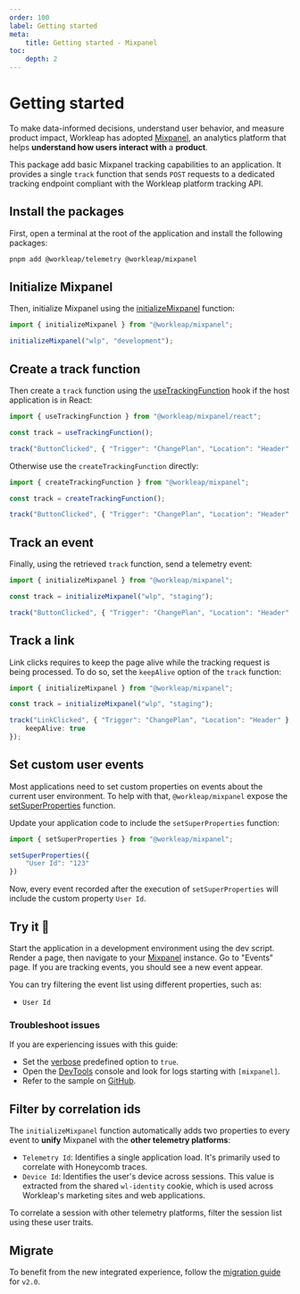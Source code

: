 ```yaml
---
order: 100
label: Getting started
meta:
    title: Getting started - Mixpanel
toc:
    depth: 2
---
```


# Getting started

To make data-informed decisions, understand user behavior, and measure product impact, Workleap has adopted [Mixpanel](https://mixpanel.com/), an analytics platform that helps **understand how users interact with** a **product**.

This package add basic Mixpanel tracking capabilities to an application. It provides a single `track` function that sends `POST` requests to a dedicated tracking endpoint compliant with the Workleap platform tracking API.

## Install the packages

First, open a terminal at the root of the application and install the following packages:

```bash
pnpm add @workleap/telemetry @workleap/mixpanel
```

## Initialize Mixpanel

Then, initialize Mixpanel using the [initializeMixpanel](./reference/initializeMixpanel.md) function:

```ts
import { initializeMixpanel } from "@workleap/mixpanel";

initializeMixpanel("wlp", "development");
```

## Create a track function

Then create a `track` function using the [useTrackingFunction](./reference//) hook if the host application is in React:

```ts
import { useTrackingFunction } from "@workleap/mixpanel/react";

const track = useTrackingFunction();

track("ButtonClicked", { "Trigger": "ChangePlan", "Location": "Header" });
```

Otherwise use the `createTrackingFunction` directly:

```ts
import { createTrackingFunction } from "@workleap/mixpanel";

const track = createTrackingFunction();

track("ButtonClicked", { "Trigger": "ChangePlan", "Location": "Header" });
```

## Track an event

Finally, using the retrieved `track` function, send a telemetry event:

```ts !#5
import { initializeMixpanel } from "@workleap/mixpanel";

const track = initializeMixpanel("wlp", "staging");

track("ButtonClicked", { "Trigger": "ChangePlan", "Location": "Header" });
```

## Track a link

Link clicks requires to keep the page alive while the tracking request is being processed. To do so, set the `keepAlive` option of the `track` function:

```ts !#6
import { initializeMixpanel } from "@workleap/mixpanel";

const track = initializeMixpanel("wlp", "staging");

track("LinkClicked", { "Trigger": "ChangePlan", "Location": "Header" }, {
    keepAlive: true
});
```

## Set custom user events

Most applications need to set custom properties on events about the current user environment. To help with that, `@workleap/mixpanel` expose the [setSuperProperties](./reference/setSuperProperties.md) function.

Update your application code to include the `setSuperProperties` function:

```ts
import { setSuperProperties } from "@workleap/mixpanel";

setSuperProperties({
    "User Id": "123" 
})
```

Now, every event recorded after the execution of `setSuperProperties` will include the custom property `User Id`.

## Try it :rocket:

Start the application in a development environment using the dev script. Render a page, then navigate to your [Mixpanel](https://mixpanel.com/) instance. Go to "Events" page. If you are tracking events, you should see a new event appear.

You can try filtering the event list using different properties, such as:

- `User Id`

### Troubleshoot issues

If you are experiencing issues with this guide:

- Set the [verbose](./reference/initializeMixpanel.md#verbose-mode) predefined option to `true`.
- Open the [DevTools](https://developer.chrome.com/docs/devtools/) console and look for logs starting with `[mixpanel]`.
- Refer to the sample on [GitHub](https://github.com/workleap/wl-telemetry/tree/main/samples/all-platforms).

## Filter by correlation ids

The `initializeMixpanel` function automatically adds two properties to every event to **unify** Mixpanel with the **other telemetry platforms**:

- `Telemetry Id`: Identifies a single application load. It's primarily used to correlate with Honeycomb traces.
- `Device Id`: Identifies the user's device across sessions. This value is extracted from the shared `wl-identity` cookie, which is used across Workleap's marketing sites and web applications.

To correlate a session with other telemetry platforms, filter the session list using these user traits.

## Migrate

To benefit from the new integrated experience, follow the [migration guide](./updating/migrate-to-v2.0.md) for `v2.0`.



